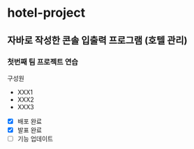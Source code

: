 # hotel-project
## 자바로 작성한 콘솔 입출력 프로그램 (호텔 관리)
### 첫번째 팀 프로젝트 연습
구성원
+ XXX1
+ XXX2
+ XXX3

- [x] 배포 완료
- [x] 발표 완료
- [ ] 기능 업데이트
